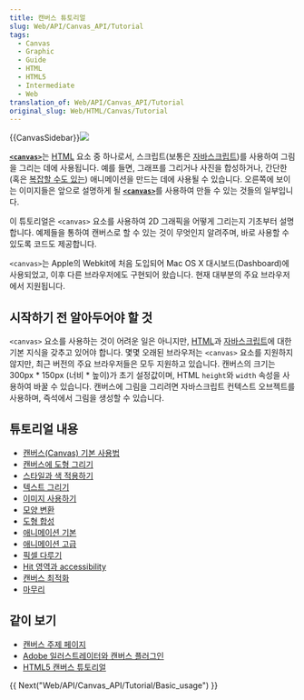 ```yaml
---
title: 캔버스 튜토리얼
slug: Web/API/Canvas_API/Tutorial
tags:
  - Canvas
  - Graphic
  - Guide
  - HTML
  - HTML5
  - Intermediate
  - Web
translation_of: Web/API/Canvas_API/Tutorial
original_slug: Web/HTML/Canvas/Tutorial
---
```


{{CanvasSidebar}}[![](https://mdn.mozillademos.org/files/257/Canvas_tut_examples.jpg)](/ko/docs/HTML/Canvas)

[**`<canvas>`**](/ko/docs/HTML/Canvas)는 [HTML](/ko/docs/HTML) 요소 중 하나로서, 스크립트(보통은 [자바스크립트](/ko/docs/JavaScript))를 사용하여 그림을 그리는 데에 사용됩니다. 예를 들면, 그래프를 그리거나 사진을 합성하거나, 간단한(혹은 [복잡할 수도 있는](/ko/docs/HTML/Canvas/A_Basic_RayCaster)) 애니메이션을 만드는 데에 사용될 수 있습니다. 오른쪽에 보이는 이미지들은 앞으로 설명하게 될 [**`<canvas>`**](/ko/docs/HTML/Canvas)를 사용하여 만들 수 있는 것들의 일부입니다.

이 튜토리얼은 `<canvas>` 요소를 사용하여 2D 그래픽을 어떻게 그리는지 기초부터 설명합니다. 예제들을 통하여 캔버스로 할 수 있는 것이 무엇인지 알려주며, 바로 사용할 수 있도록 코드도 제공합니다.

`<canvas>`는 Apple의 Webkit에 처음 도입되어 Mac OS X 대시보드(Dashboard)에 사용되었고, 이후 다른 브라우저에도 구현되어 왔습니다. 현재 대부분의 주요 브라우저에서 지원됩니다.

## 시작하기 전 알아두어야 할 것

`<canvas>` 요소를 사용하는 것이 어려운 일은 아니지만, [HTML](/ko/docs/HTML)과 [자바스크립트](/ko/docs/JavaScript)에 대한 기본 지식을 갖추고 있어야 합니다. 몇몇 오래된 브라우저는 `<canvas>` 요소를 지원하지 않지만, 최근 버전의 주요 브라우저들은 모두 지원하고 있습니다. 캔버스의 크기는 300px \* 150px (너비 \* 높이)가 초기 설정값이며, HTML `height`와 `width` 속성을 사용하여 바꿀 수 있습니다. 캔버스에 그림을 그리려면 자바스크립트 컨텍스트 오브젝트를 사용하며, 즉석에서 그림을 생성할 수 있습니다.

## 튜토리얼 내용

- [캔버스(Canvas) 기본 사용법](/ko/docs/Web/API/Canvas_API/Tutorial/Basic_usage)
- [캔버스에 도형 그리기](/ko/docs/Web/API/Canvas_API/Tutorial/Drawing_shapes)
- [스타일과 색 적용하기](/ko/docs/Web/API/Canvas_API/Tutorial/Applying_styles_and_colors)
- [텍스트 그리기](/ko/docs/Web/API/Canvas_API/Tutorial/Drawing_text)
- [이미지 사용하기](/ko/docs/Web/API/Canvas_API/Tutorial/Using_images)
- [모양 변환](/ko/docs/Web/API/Canvas_API/Tutorial/Transformations)
- [도형 합성](/ko/docs/Web/API/Canvas_API/Tutorial/Compositing)
- [애니메이션 기본](/ko/docs/Web/API/Canvas_API/Tutorial/Basic_animations)
- [애니메이션 고급](/ko/docs/Web/API/Canvas_API/Tutorial/Advanced_animations)
- [픽셀 다루기](/ko/docs/Web/API/Canvas_API/Tutorial/Pixel_manipulation_with_canvas)
- [Hit 영역과 accessibility](/ko/docs/Web/API/Canvas_API/Tutorial/Hit_regions_and_accessibility)
- [캔버스 최적화](/ko/docs/Web/API/Canvas_API/Tutorial/Optimizing_canvas)
- [마무리](/ko/docs/Web/API/Canvas_API/Tutorial/Finale)

## 같이 보기

- [캔버스 주제 페이지](/ko/docs/Web/API/Canvas_API)
- [Adobe 일러스트레이터와 캔버스 플러그인](http://visitmix.com/labs/ai2canvas/)
- [HTML5 캔버스 튜토리얼](http://www.html5canvastutorials.com/)

{{ Next("Web/API/Canvas_API/Tutorial/Basic_usage") }}
